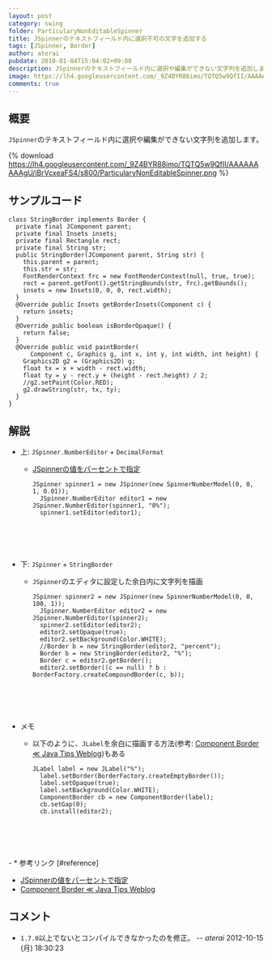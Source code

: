 ```yaml
---
layout: post
category: swing
folder: ParticularyNonEditableSpinner
title: JSpinnerのテキストフィールド内に選択不可の文字を追加する
tags: [JSpinner, Border]
author: aterai
pubdate: 2010-01-04T15:04:02+09:00
description: JSpinnerのテキストフィールド内に選択や編集ができない文字列を追加します。
image: https://lh4.googleusercontent.com/_9Z4BYR88imo/TQTQ5w9QfII/AAAAAAAAAgU/iBrVcxeaFS4/s800/ParticularyNonEditableSpinner.png
comments: true
---
```

## 概要
`JSpinner`のテキストフィールド内に選択や編集ができない文字列を追加します。

{% download https://lh4.googleusercontent.com/_9Z4BYR88imo/TQTQ5w9QfII/AAAAAAAAAgU/iBrVcxeaFS4/s800/ParticularyNonEditableSpinner.png %}

## サンプルコード
<pre class="prettyprint"><code>class StringBorder implements Border {
  private final JComponent parent;
  private final Insets insets;
  private final Rectangle rect;
  private final String str;
  public StringBorder(JComponent parent, String str) {
    this.parent = parent;
    this.str = str;
    FontRenderContext frc = new FontRenderContext(null, true, true);
    rect = parent.getFont().getStringBounds(str, frc).getBounds();
    insets = new Insets(0, 0, 0, rect.width);
  }
  @Override public Insets getBorderInsets(Component c) {
    return insets;
  }
  @Override public boolean isBorderOpaque() {
    return false;
  }
  @Override public void paintBorder(
      Component c, Graphics g, int x, int y, int width, int height) {
    Graphics2D g2 = (Graphics2D) g;
    float tx = x + width - rect.width;
    float ty = y - rect.y + (height - rect.height) / 2;
    //g2.setPaint(Color.RED);
    g2.drawString(str, tx, ty);
  }
}
</code></pre>

## 解説
- 上: `JSpinner.NumberEditor` + `DecimalFormat`
    - [JSpinnerの値をパーセントで指定](http://ateraimemo.com/Swing/NumberEditor.html)
        
        <pre class="prettyprint"><code>JSpinner spinner1 = new JSpinner(new SpinnerNumberModel(0, 0, 1, 0.01));
        JSpinner.NumberEditor editor1 = new JSpinner.NumberEditor(spinner1, "0%");
        spinner1.setEditor(editor1);
</code></pre>
- 下: `JSpinner` + `StringBorder`
    - `JSpinner`のエディタに設定した余白内に文字列を描画
        
        <pre class="prettyprint"><code>JSpinner spinner2 = new JSpinner(new SpinnerNumberModel(0, 0, 100, 1));
        JSpinner.NumberEditor editor2 = new JSpinner.NumberEditor(spinner2);
        spinner2.setEditor(editor2);
        editor2.setOpaque(true);
        editor2.setBackground(Color.WHITE);
        //Border b = new StringBorder(editor2, "percent");
        Border b = new StringBorder(editor2, "%");
        Border c = editor2.getBorder();
        editor2.setBorder((c == null) ? b : BorderFactory.createCompoundBorder(c, b));
</code></pre>
- メモ
    - 以下のように、`JLabel`を余白に描画する方法(参考: [Component Border ≪ Java Tips Weblog](http://tips4java.wordpress.com/2009/09/27/component-border/))もある
        
        <pre class="prettyprint"><code>JLabel label = new JLabel("%");
        label.setBorder(BorderFactory.createEmptyBorder());
        label.setOpaque(true);
        label.setBackground(Color.WHITE);
        ComponentBorder cb = new ComponentBorder(label);
        cb.setGap(0);
        cb.install(editor2);
</code></pre>
    - * 参考リンク [#reference]
- [JSpinnerの値をパーセントで指定](http://ateraimemo.com/Swing/NumberEditor.html)
- [Component Border ≪ Java Tips Weblog](http://tips4java.wordpress.com/2009/09/27/component-border/)

<!-- dummy comment line for breaking list -->

## コメント
- `1.7.0`以上でないとコンパイルできなかったのを修正。 -- *aterai* 2012-10-15 (月) 18:30:23

<!-- dummy comment line for breaking list -->
